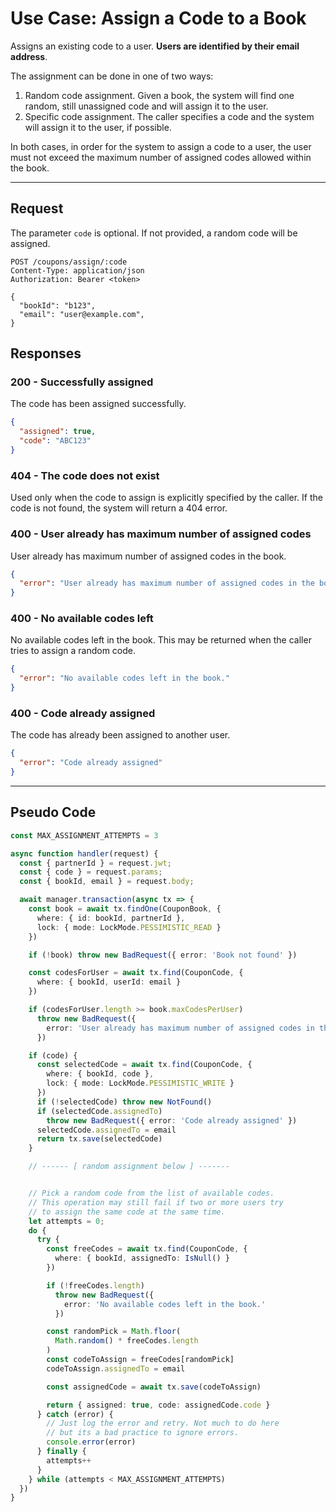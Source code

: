 # Use Case: Assign a Code to a Book

Assigns an existing code to a user. **Users are identified by their email address**.

The assignment can be done in one of two ways:

1. Random code assignment. Given a book, the system will find one random, still unassigned code and will assign it to the user.
2. Specific code assignment. The caller specifies a code and the system will assign it to the user, if possible.

In both cases, in order for the system to assign a code to a user, the user must not exceed the maximum number of assigned codes allowed within the book.

---

## Request

The parameter `code` is optional. If not provided, a random code will be assigned.

```http
POST /coupons/assign/:code
Content-Type: application/json
Authorization: Bearer <token>

{
  "bookId": "b123",
  "email": "user@example.com",
}
```

## Responses

### **200 - Successfully assigned**

The code has been assigned successfully.

```json
{
  "assigned": true,
  "code": "ABC123"
}
```

### **404 - The code does not exist**

Used only when the code to assign is explicitly specified by the caller. If
the code is not found, the system will return a 404 error.

### **400 - User already has maximum number of assigned codes**

User already has maximum number of assigned codes in the book.

```json
{
  "error": "User already has maximum number of assigned codes in the book."
}
```

### **400 - No available codes left**

No available codes left in the book. This may be returned when the caller
tries to assign a random code.

```json
{
  "error": "No available codes left in the book."
}
```

### **400 - Code already assigned**

The code has already been assigned to another user.

```json
{
  "error": "Code already assigned"
}
```

---

## Pseudo Code

```typescript
const MAX_ASSIGNMENT_ATTEMPTS = 3

async function handler(request) {
  const { partnerId } = request.jwt;
  const { code } = request.params;
  const { bookId, email } = request.body;

  await manager.transaction(async tx => {
    const book = await tx.findOne(CouponBook, {
      where: { id: bookId, partnerId },
      lock: { mode: LockMode.PESSIMISTIC_READ }
    })

    if (!book) throw new BadRequest({ error: 'Book not found' })

    const codesForUser = await tx.find(CouponCode, {
      where: { bookId, userId: email }
    })

    if (codesForUser.length >= book.maxCodesPerUser)
      throw new BadRequest({
        error: 'User already has maximum number of assigned codes in the book.'
      })

    if (code) {
      const selectedCode = await tx.find(CouponCode, {
        where: { bookId, code },
        lock: { mode: LockMode.PESSIMISTIC_WRITE }
      })
      if (!selectedCode) throw new NotFound()
      if (selectedCode.assignedTo)
        throw new BadRequest({ error: 'Code already assigned' })
      selectedCode.assignedTo = email
      return tx.save(selectedCode)
    }

    // ------ [ random assignment below ] -------


    // Pick a random code from the list of available codes.
    // This operation may still fail if two or more users try
    // to assign the same code at the same time.
    let attempts = 0;
    do {
      try {
        const freeCodes = await tx.find(CouponCode, {
          where: { bookId, assignedTo: IsNull() }
        })

        if (!freeCodes.length)
          throw new BadRequest({
            error: 'No available codes left in the book.'
          })

        const randomPick = Math.floor(
          Math.random() * freeCodes.length
        )
        const codeToAssign = freeCodes[randomPick]
        codeToAssign.assignedTo = email

        const assignedCode = await tx.save(codeToAssign)

        return { assigned: true, code: assignedCode.code }
      } catch (error) {
        // Just log the error and retry. Not much to do here
        // but its a bad practice to ignore errors.
        console.error(error)
      } finally {
        attempts++
      }
    } while (attempts < MAX_ASSIGNMENT_ATTEMPTS)
  })
}
```
